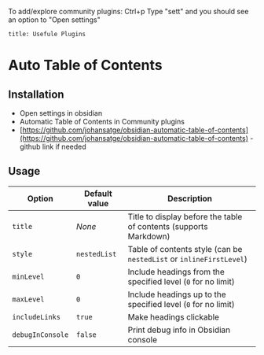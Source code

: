 To add/explore community plugins:
Ctrl+p Type "sett" and you should see an option to "Open settings"
```table-of-contents
title: Usefule Plugins
```
# Auto Table of Contents
## Installation
- Open settings in obsidian
- Automatic Table of Contents in Community plugins
- [https://github.com/johansatge/obsidian-automatic-table-of-contents](https://github.com/johansatge/obsidian-automatic-table-of-contents) - github link if needed
## Usage

|Option|Default value|Description|
|---|---|---|
|`title`|_None_|Title to display before the table of contents (supports Markdown)|
|`style`|`nestedList`|Table of contents style (can be `nestedList` or `inlineFirstLevel`)|
|`minLevel`|`0`|Include headings from the specified level (`0` for no limit)|
|`maxLevel`|`0`|Include headings up to the specified level (`0` for no limit)|
|`includeLinks`|`true`|Make headings clickable|
|`debugInConsole`|`false`|Print debug info in Obsidian console|



